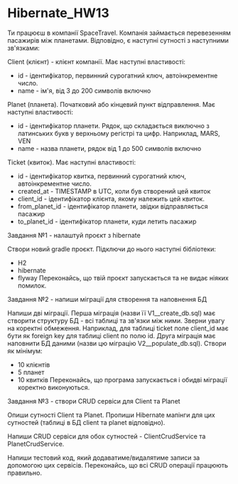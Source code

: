 # Hibernate_HW13

Ти працюєш в компанії SpaceTravel. Компанія займається перевезенням пасажирів між планетами.
Відповідно, є наступні сутності з наступними зв'язками:

Client (клієнт) - клієнт компанії. Має наступні властивості:
- id - ідентифікатор, первинний сурогатний ключ, автоінкрементне число.
- name - ім'я, від 3 до 200 символів включно

Planet (планета). Початковий або кінцевий пункт відправлення. Має наступні властивості:
- id - ідентифікатор планети. Рядок, що складається виключно з латинських букв у верхньому регістрі та цифр. Наприклад, MARS, VEN
- name - назва планети, рядок від 1 до 500 символів включно

Ticket (квиток). Має наступні властивості:
- id - ідентифікатор квитка, первинний сурогатний ключ, автоінкрементне число.
- created_at - TIMESTAMP в UTC, коли був створений цей квиток
- client_id - ідентифікатор клієнта, якому належить цей квиток.
- from_planet_id - ідентифікатор планети, звідки відправляється пасажир
- to_planet_id - ідентифікатор планети, куди летить пасажир

Завдання №1 - налаштуй проєкт з hibernate

Створи новий gradle проєкт. Підключи до нього наступні бібліотеки:
- H2
- hibernate
- flyway
Переконайсь, що твій проєкт запускається та не видає ніяких помилок.

Завдання №2 - напиши міграції для створення та наповнення БД

Напиши дві міграції.
Перша міграція (назви її V1__create_db.sql) має створити структуру БД - всі таблиці та зв'язки між ними. Зверни увагу на коректні обмеження. Наприклад, для таблиці ticket поле client_id має бути як foreign key для таблиці client по полю id.
Друга міграція має наповнити БД даними (назви цю міграцію V2__populate_db.sql).
Створи як мінімум:
- 10 клієнтів
- 5 планет
- 10 квитків
Переконайсь, що програма запускається і обидві міграції коректно виконуються.

Завдання №3 - створи CRUD сервіси для Client та Planet

Опиши сутності Client та Planet. Пропиши Hibernate мапінги для цих сутностей (таблиці в БД client та planet відповідно).

Напиши CRUD сервіси для обох сутностей - ClientCrudService та PlanetCrudService.

Напиши тестовий код, який додаватиме/видалятиме записи за допомогою цих сервісів. Переконайсь, що всі CRUD операції працюють правильно.
